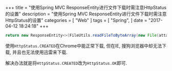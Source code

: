 +++
title = "使用Spring MVC ResponseEntity进行文件下载时需注意HttpStatus的设置"
description = "使用Spring MVC ResponseEntity进行文件下载时需注意HttpStatus的设置"
categories = [
    "Web"
]
tags = [
    "Spring",
]
date = "2017-04-12 18:24:18"
+++

```java
return new ResponseEntity<>(FileUtils.readFileToByteArray(new File(attach.getPath())), headers, HttpStatus.CREATED);
```

使用`HttpStatus.CREATED`在Chrome中能正常下载, 但在IE, 搜狗浏览器中却无法下载, 并且也无法使用迅雷来下载.

解决办法就是将`HttpStatus.CREATED`改为`HttpStatus.OK`即可.